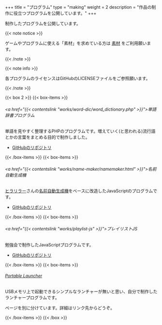 +++
title = "プログラム"
type = "making"
weight = 2
description = "作品の制作に役立つプログラムを公開しています。"
+++

制作したプログラムを公開しています。

{{< note notice >}}
  <p>ゲームやプログラムに使える「素材」を求めている方は <a href="/materials/" title="素材">素材</a> をご利用願います。</p>
{{< /note >}}

{{< note info >}}
  <p>各プログラムのライセンスはGitHubのLICENSEファイルをご参照願います。</p>
{{< /note >}}

{{< box 2 >}}
  {{< box-items >}}
    <h6 class="box-items-title"><a href="{{< contentslink "works/word-dic/word_dictionary.php" >}}">単語辞書プログラム</a></h6>
    <p>単語を見やすく整理するPHPのプログラムです。増えていく(と思われる)流行語とかの言葉をまとめる目的で制作しました。</p>
    <ul>
      <li><a href="https://github.com/aokashi/word-dic" title="aokashi/word-dic">GitHubのリポジトリ</a></li>
    </ul>
  {{< /box-items >}}
  {{< box-items >}}
    <h6 class="box-items-title"><a href="{{< contentslink "works/name-maker/namemaker.html" >}}">名前自動生成機</a></h6>
    <p><a href="http://hirarira.net" title="新・ヒラリラーのMP">ヒラリラー</a>さんの<a href="http://www.hirarira.net/namemaker/" title="名前自動生成機">名前自動生成機</a>をベースに改造したJavaScriptのプログラムです。</p>
    <ul>
      <li><a href="https://github.com/aokashi/NameMaker" title="aokashi/NameMaker">GitHubのリポジトリ</a></li>
    </ul>
  {{< /box-items >}}
  {{< box-items >}}
    <h6 class="box-items-title"><a href="{{< contentslink "works/playlist-js" >}}">プレイリストJS</a></h6>
    <p>勉強会で制作したJavaScriptプログラムです。</p>
    <ul>
      <li><a href="https://github.com/aokashi/PlayListJs" title="aokashi/PlayListJs">GitHubのリポジトリ</a></li>
    </ul>
  {{< /box-items >}}
  {{< box-items >}}
    <h6 class="box-items-title"><a href="portable_launcher.html" title="Portable Launcher">Portable Launcher</a></h6>
    <p>USBメモリ上で起動できるシンプルなランチャーが無いと思い、自分で制作したランチャープログラムです。</p>
    <p>ページを別に分けています。詳細はリンク先からどうぞ。</p>
  {{< /box-items >}}
{{< /box >}}